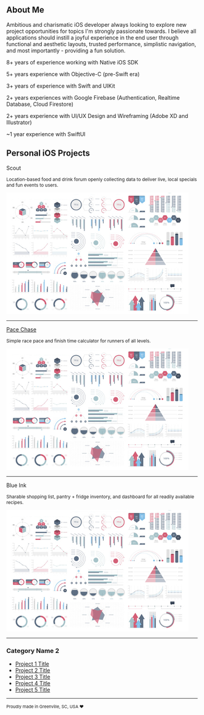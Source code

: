 ## About Me

Ambitious and charismatic iOS developer always looking to explore new project opportunities for topics I'm strongly passionate towards. I believe all applications should instill a joyful experience in the end user through functional and aesthetic layouts, trusted performance, simplistic navigation, and most importantly - providing a fun solution.

8+ years of experience working with Native iOS SDK

5+ years experience with Objective-C (pre-Swift era)

3+ years of experience with Swift and UIKit

2+ years experiences with Google Firebase (Authentication, Realtime Database, Cloud Firestore)

2+ years experience with UI/UX Design and Wireframing (Adobe XD and Illustrator)

~1 year experience with SwiftUI


## Personal iOS Projects

Scout
<p style="font-size:12px">Location-based food and drink forum openly collecting data to deliver live, local specials and fun events to users.</p>
<img src="images/dummy_thumbnail.jpg?raw=true"/>

---
[Pace Chase](https://apps.apple.com/us/app/pace-chase/id1458293500)
<p style="font-size:12px">Simple race pace and finish time calculator for runners of all levels.</p>
<img src="images/dummy_thumbnail.jpg?raw=true"/>

---
Blue Ink
<p style="font-size:12px">Sharable shopping list, pantry + fridge inventory, and dashboard for all readily available recipes.</p>
<img src="images/dummy_thumbnail.jpg?raw=true"/>

---

### Category Name 2

- [Project 1 Title](http://example.com/)
- [Project 2 Title](http://example.com/)
- [Project 3 Title](http://example.com/)
- [Project 4 Title](http://example.com/)
- [Project 5 Title](http://example.com/)

---
<p style="font-size:11px">Proudly made in Greenville, SC, USA ❤️</p>

